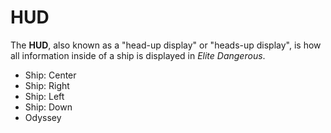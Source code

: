 # HUD
The **HUD**, also known as a "head-up display" or "heads-up display", is how all information inside of a ship is displayed in *Elite Dangerous*.

- Ship: Center
- Ship: Right
- Ship: Left
- Ship: Down
- Odyssey